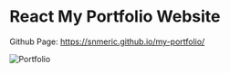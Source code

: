 # React My Portfolio Website

Github Page: https://snmeric.github.io/my-portfolio/

![Portfolio](https://user-images.githubusercontent.com/82456006/208290004-b0d4775c-e551-4dc6-964f-1268f31d827c.png)

